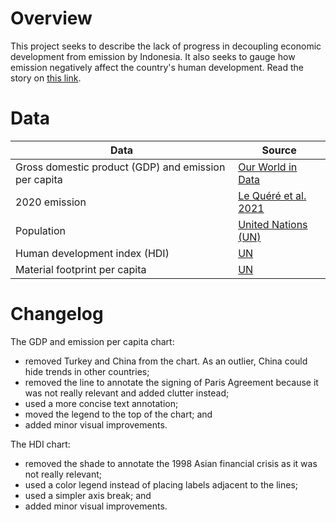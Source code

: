 # Overview

This project seeks to describe the lack of progress in decoupling economic development from emission by Indonesia. It also seeks to gauge how emission negatively affect the country's human development. Read the story on [this link](https://www.thejakartapost.com/news/2021/09/03/indonesia-lags-behind-in-decoupling-economic-and-emissions-growth.html).


# Data

Data | Source |  
---- | ------ |  
Gross domestic product (GDP) and emission per capita | [Our World in Data](https://ourworldindata.org/co2-and-other-greenhouse-gas-emissions#can-we-make-progress-in-reducing-emissions) |  
2020 emission | [Le Quéré et al. 2021](https://www.icos-cp.eu/gcp-covid19) |  
Population | [United Nations (UN)](https://population.un.org/wpp/) |  
Human development index (HDI) | [UN](https://hdr.undp.org/en/content/human-development-report-office-statistical-data-api) |  
Material footprint per capita | [UN](https://wesr.unep.org/downloader) |  


# Changelog

The GDP and emission per capita chart:
- removed Turkey and China from the chart. As an outlier, China could hide trends in other countries;  
- removed the line to annotate the signing of Paris Agreement because it was not really relevant and added clutter instead;  
- used a more concise text annotation;  
- moved the legend to the top of the chart; and  
- added minor visual improvements.

The HDI chart:  
- removed the shade to annotate the 1998 Asian financial crisis as it was not really relevant;  
- used a color legend instead of placing labels adjacent to the lines;  
- used a simpler axis break; and  
- added minor visual improvements.
